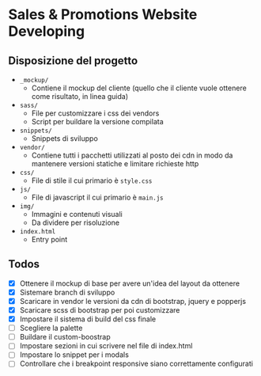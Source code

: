 # Sales & Promotions Website Developing


## Disposizione del progetto
- `_mockup/`
  - Contiene il mockup del cliente (quello che il cliente vuole ottenere come risultato, in linea guida)
- `sass/`
  - File per customizzare i css dei vendors
  - Script per buildare la versione compilata
- `snippets/`
  - Snippets di sviluppo 
- `vendor/`
  - Contiene tutti i pacchetti utilizzati al posto dei cdn in modo da mantenere versioni statiche e limitare richieste http
- `css/`
  - File di stile il cui primario è `style.css`
- `js/`
  - File di javascript il cui primario è `main.js`
- `img/`
  - Immagini e contenuti visuali
  - Da dividere per risoluzione
- `index.html`
  - Entry point

## Todos
- [x] Ottenere il mockup di base per avere un'idea del layout da ottenere
- [x] Sistemare branch di sviluppo
- [x] Scaricare in vendor le versioni da cdn di bootstrap, jquery e popperjs
- [x] Scaricare scss di bootstrap per poi customizzare
- [x] Impostare il sistema di build del css finale
- [ ] Scegliere la palette
- [ ] Buildare il custom-boostrap
- [ ] Impostare sezioni in cui scrivere nel file di index.html
- [ ] Impostare lo snippet per i modals
- [ ] Controllare che i breakpoint responsive siano correttamente configurati
